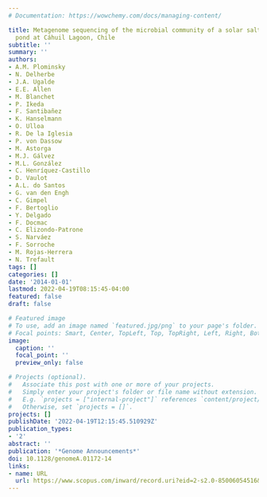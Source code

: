 ```yaml
---
# Documentation: https://wowchemy.com/docs/managing-content/

title: Metagenome sequencing of the microbial community of a solar saltern crystallizer
  pond at Cáhuil Lagoon, Chile
subtitle: ''
summary: ''
authors:
- A.M. Plominsky
- N. Delherbe
- J.A. Ugalde
- E.E. Allen
- M. Blanchet
- P. Ikeda
- F. Santibañez
- K. Hanselmann
- O. Ulloa
- R. De la Iglesia
- P. von Dassow
- M. Astorga
- M.J. Gálvez
- M.L. González
- C. Henríquez-Castillo
- D. Vaulot
- A.L. do Santos
- G. van den Engh
- C. Gimpel
- F. Bertoglio
- Y. Delgado
- F. Docmac
- C. Elizondo-Patrone
- S. Narváez
- F. Sorroche
- M. Rojas-Herrera
- N. Trefault
tags: []
categories: []
date: '2014-01-01'
lastmod: 2022-04-19T08:15:45-04:00
featured: false
draft: false

# Featured image
# To use, add an image named `featured.jpg/png` to your page's folder.
# Focal points: Smart, Center, TopLeft, Top, TopRight, Left, Right, BottomLeft, Bottom, BottomRight.
image:
  caption: ''
  focal_point: ''
  preview_only: false

# Projects (optional).
#   Associate this post with one or more of your projects.
#   Simply enter your project's folder or file name without extension.
#   E.g. `projects = ["internal-project"]` references `content/project/deep-learning/index.md`.
#   Otherwise, set `projects = []`.
projects: []
publishDate: '2022-04-19T12:15:45.510929Z'
publication_types:
- '2'
abstract: ''
publication: '*Genome Announcements*'
doi: 10.1128/genomeA.01172-14
links:
- name: URL
  url: https://www.scopus.com/inward/record.uri?eid=2-s2.0-85006054516&doi=10.1128%2fgenomeA.01172-14&partnerID=40&md5=611040a076242969de8ec57a98b2c1a6
---
```

